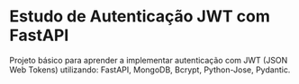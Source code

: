 # Estudo de Autenticação JWT com FastAPI
Projeto básico para aprender a implementar autenticação com JWT (JSON Web Tokens) utilizando: FastAPI, MongoDB, Bcrypt, Python-Jose, Pydantic.

